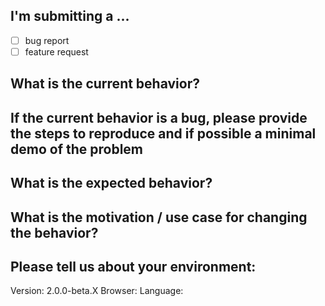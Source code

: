 ## I'm submitting a ...

- [ ] bug report
- [ ] feature request

## What is the current behavior?

## If the current behavior is a bug, please provide the steps to reproduce and if possible a minimal demo of the problem

## What is the expected behavior?

## What is the motivation / use case for changing the behavior?

## Please tell us about your environment:

Version: 2.0.0-beta.X
Browser:
Language:
